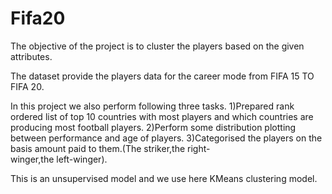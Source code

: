# Fifa20
The objective of the project is to cluster the players based on the given attributes.

The dataset provide the players data for the career mode from FIFA 15 TO FIFA 20.

In this project we also perform following three tasks.
        1)Prepared rank ordered list of top 10 countries with most players and which countries are             producing most football players.
        2)Perform some distribution plotting between performance and age of players.
        3)Categorised the players on the basis amount paid to them.(The striker,the right-        
          winger,the left-winger). 

 This is an unsupervised model and we use here KMeans clustering model.
 
